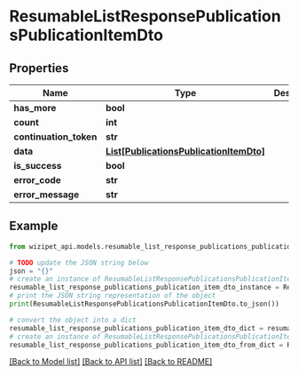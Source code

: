 # ResumableListResponsePublicationsPublicationItemDto


## Properties

Name | Type | Description | Notes
------------ | ------------- | ------------- | -------------
**has_more** | **bool** |  | [optional] 
**count** | **int** |  | [optional] 
**continuation_token** | **str** |  | [optional] 
**data** | [**List[PublicationsPublicationItemDto]**](PublicationsPublicationItemDto.md) |  | [optional] 
**is_success** | **bool** |  | [optional] 
**error_code** | **str** |  | [optional] 
**error_message** | **str** |  | [optional] 

## Example

```python
from wizipet_api.models.resumable_list_response_publications_publication_item_dto import ResumableListResponsePublicationsPublicationItemDto

# TODO update the JSON string below
json = "{}"
# create an instance of ResumableListResponsePublicationsPublicationItemDto from a JSON string
resumable_list_response_publications_publication_item_dto_instance = ResumableListResponsePublicationsPublicationItemDto.from_json(json)
# print the JSON string representation of the object
print(ResumableListResponsePublicationsPublicationItemDto.to_json())

# convert the object into a dict
resumable_list_response_publications_publication_item_dto_dict = resumable_list_response_publications_publication_item_dto_instance.to_dict()
# create an instance of ResumableListResponsePublicationsPublicationItemDto from a dict
resumable_list_response_publications_publication_item_dto_from_dict = ResumableListResponsePublicationsPublicationItemDto.from_dict(resumable_list_response_publications_publication_item_dto_dict)
```
[[Back to Model list]](../README.md#documentation-for-models) [[Back to API list]](../README.md#documentation-for-api-endpoints) [[Back to README]](../README.md)


